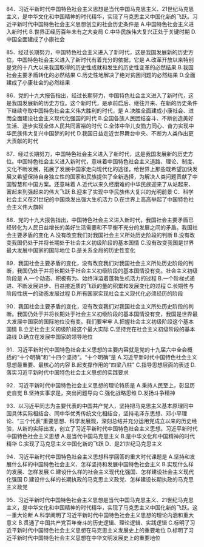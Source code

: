 84．习近平新时代中国特色社会主义思想是当代中国马克思主义、21世纪马克思主义，是中华文化和中国精神的时代精华，实现了马克思主义中国化新的飞跃。习近平新时代中国特色社会主义思想创立的社会历史条件是
A.中国特色社会主义进入新时代
B.世界正经历百年未有之大变局
C.中华民族伟大复兴正处于关键时期
D.中国全面建成了小康社会

85．经过长期努力，中国特色社会主义进入了新时代，这是我国发展新的历史方位。中国特色社会主义进入了新时代有着充分的依据，它是
A.改革开放以来特别是党的十八大以来我国取得的历史性成就和发生的历史性变革的必然结果
B.我国社会主要矛盾转化的必然结果
C.历史性地解决了绝对贫困问题的必然结果
D.全面建成了小康社会的必然结果

86．党的十九大报告指出，经过长期努力，中国特色社会主义进入了新时代，这是我国发展新的历史方位。这个新时代，是承前启后、继往开来、在新的历史条件下继续夺取中国特色社会主义伟大胜利的时代，是
A.决胜全面建成小康社会、进而全面建设社会主义现代化强国的时代
B.全国各族人民团结奋斗、不断创造美好生活、逐步实现全体人民共同富裕的时代
C.全体中华儿女勠力同心、奋力实现中华民族伟大复兴中国梦的时代
D.我国日益走近世界舞台中央、不断为人类作出更大贡献的时代

87．经过长期努力，中国特色社会主义进入了新时代，这是我国发展新的历史方位。中国特色社会主义进入新时代，意味着中国特色社会主义道路、理论、制度、文化不断发展，拓展了发展中国家走向现代化的途径，给世界上那些既希望加快发展又希望保持自身独立性的国家和民族提供了全新选择，为解决人类问题贡献了中国智慧和中国方案。还意味着
A.近代以来久经磨难的中华民族迎来了从站起来、富起来到强起来的伟大飞跃
B.迎来了实现中华民族伟大复兴的光明前景
C．科学社会主义在21世纪的中国焕发出强大生机活力
D.在世界上高高举起了中国特色社会主义伟大旗帜

88．党的十九大报告指出，中国特色社会主义进入新时代，我国社会主要矛盾已经转化为人民日益增长的美好生活需要和不平衡不充分的发展之间的矛盾。我国社会主要矛盾的变化
A.没有改变我们对我国社会主义所处历史阶段的判断
B.没有改变我国仍处于并将长期处于社会主义初级阶段的基本国情
C.没有改变我国是世界最大发展中国家的国际地位
D.是关系全局的历史性变化

89．我国社会主要矛盾的变化，没有改变我们对我国社会主义所处历史阶段的判断，我国仍处于并将长期处于社会主义初级阶段的基本国情没有变。社会主义初级阶段是
A.一个动态、积极有为、始终洋溢着蓬勃生机活力的过程
B.一个阶梯式递进、不断发展进步、日益接近质的飞跃的量的积累和发展变化的过程
C.长期性与阶段性统一的动态发展过程
D.所有国家实现社会主义现代化必须经历的阶段

90．我国社会主要矛盾的变化，没有改变我们对我国社会主义所处历史阶段的判断。我国仍处于并将长期处于社会主义初级阶段的基本国情没有变，我国是世界最大发展中国家的国际地位没有变。我们要牢牢
A.把握社会主义初级阶段这个基本国情
B.立足社会主义初级阶段这个最大实际
C.坚持党在社会主义初级阶段的基本路线
D.确立在发展中国家的领导地位

91．习近平新时代中国特色社会主义思想的主要内容就是党的十九届六中全会概括的“十个明确”和“十四个坚持”。“十个明确”是
A.习近平新时代中国特色社会主义思想最重要、最核心的内容
B.起支撑作用的“四梁八柱”
C.指导思想层面的表述
D.落实习近平新时代中国特色社会主义思想的实践要求

92．习近平新时代中国特色社会主义思想的理论特质是
A.秉持人民至上，彰显历史自觉
B.坚持实事求是，突出问题导向
C.强化战略思维
D.发扬斗争精神 

93．以习近平同志为主要代表的中国共产党人，坚持把马克思主义基本原理同中国具体实际相结合、同中华优秀传统文化相结合，坚持毛泽东思想、邓小平理论、“三个代表”重要思想、科学发展观，深刻总结并充分运用党成立以来的历史经验，从新的实际出发，创立了习近平新时代中国特色社会主义思想。习近平新时代中国特色社会主义思想
A.是当代中国马克思主义
B.是中华文化和中国精神的时代精华
C.实现了马克思主义中国化新的飞跃
D．是21世纪马克思主义

94．习近平新时代中国特色社会主义思想科学回答的重大时代课题是
A.坚持和发展什么样的中国特色社会主义、怎样坚持和发展中国特色社会主义
B.实现什么样的发展、怎样发展
C.建设什么样的社会主义现代化强国、怎样建设社会主义现代化强国
D.建设什么样的长期执政的马克思主义政党、怎样建设长期执政的马克思主义政党

95．习近平新时代中国特色社会主义思想是当代中国马克思主义、21世纪马克思主义，是中华文化和中国精神的时代精华，实现了马克思主义中国化新的飞跃。这一重大论断
A.科学阐明了习近平新时代中国特色社会主义思想的理论内涵和重大意义
B.贯通了中国共产党百年奋斗的历史逻辑、理论逻辑、实践逻辑
C.标明了习近平新时代中国特色社会主义思想在马克思主义发展史上的重要地位
D.标明了习近平新时代中国特色社会主义思想在中华文明发展史上的重要地位